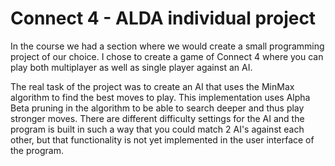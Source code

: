 # Connect 4 - ALDA individual project

In the course we had a section where we would create a small programming project of our choice. 
I chose to create a game of Connect 4 where you can play both multiplayer as well as single player against an AI.

The real task of the project was to create an AI that uses the MinMax algorithm to find the best moves to play. 
This implementation uses Alpha Beta pruning in the algorithm to be able to search deeper and thus play stronger moves.
There are different difficulty settings for the AI and the program is built in such a way that you could match 2 AI's 
against each other, but that functionality is not yet implemented in the user interface of the program.
